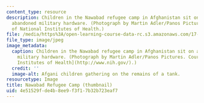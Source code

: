 ```yaml
---
content_type: resource
description: Children in the Nawabad refugee camp in Afghanistan sit on a piece of
  abandoned military hardware. (Photograph by Martin Adler/Panos Pictures. Courtesy
  of National Institutes of Health.)
file: /media/https%3A/open-learning-course-data-rc.s3.amazonaws.com/17-504-ethnic-politics-i-fall-2003/4e51529fde4b8ee9f3f17b32b723eaf7_17-504f03-th.jpg
file_type: image/jpeg
image_metadata:
  caption: Children in the Nawabad refugee camp in Afghanistan sit on a piece of abandoned
    military hardware. (Photograph by Martin Adler/Panos Pictures. Courtesy of [National
    Institutes of Health](http://www.nih.gov/).)
  credit: ''
  image-alt: Afgani children gathering on the remains of a tank.
resourcetype: Image
title: Nawabad Refugee Camp (thumbnail)
uid: 4e51529f-de4b-8ee9-f3f1-7b32b723eaf7
---
```

